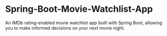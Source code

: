 # Spring-Boot-Movie-Watchlist-App
An IMDb rating-enabled movie watchlist app built with Spring Boot, allowing you to make informed decisions on your next movie night.
